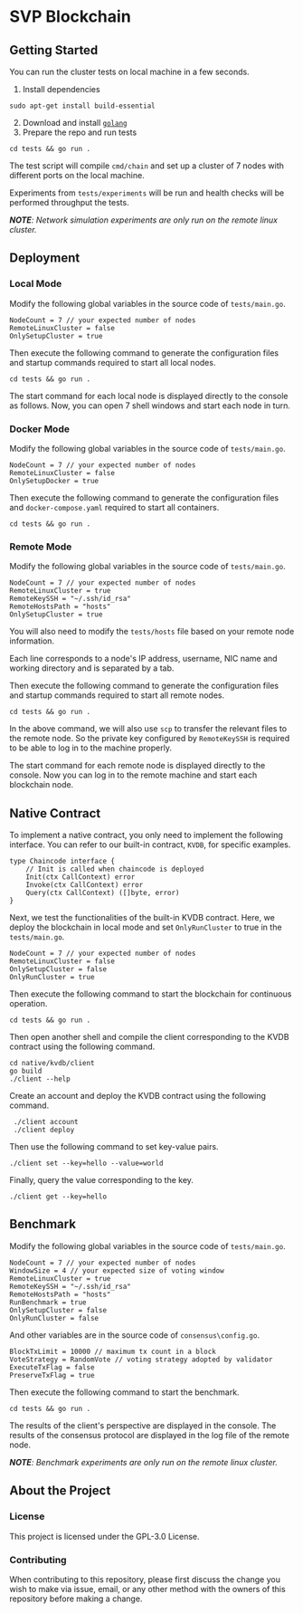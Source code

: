 # SVP Blockchain

## Getting Started

You can run the cluster tests on local machine in a few seconds.

1. Install dependencies

```shell
sudo apt-get install build-essential
```

2. Download and install [`golang`](https://golang.org/doc/install)
3. Prepare the repo and run tests

```shell
cd tests && go run .
```

The test script will compile `cmd/chain` and set up a cluster of 7 nodes with different ports on the local machine.

Experiments from `tests/experiments` will be run and health checks will be performed throughput the tests.

***NOTE**: Network simulation experiments are only run on the remote linux cluster.*

## Deployment

### Local Mode

Modify the following global variables in the source code of `tests/main.go`.

```
NodeCount = 7 // your expected number of nodes
RemoteLinuxCluster = false
OnlySetupCluster = true
```

Then execute the following command to generate the configuration files and startup commands required to start all local
nodes.

```shell
cd tests && go run .
```

The start command for each local node is displayed directly to the console as follows. Now, you can open 7 shell windows and start each node in turn.

### Docker Mode

Modify the following global variables in the source code of `tests/main.go`.

```
NodeCount = 7 // your expected number of nodes
RemoteLinuxCluster = false
OnlySetupDocker = true
```

Then execute the following command to generate the configuration files and `docker-compose.yaml` required to start all
containers.

```shell
cd tests && go run .
```

### Remote Mode

Modify the following global variables in the source code of `tests/main.go`.

```
NodeCount = 7 // your expected number of nodes
RemoteLinuxCluster = true
RemoteKeySSH = "~/.ssh/id_rsa"
RemoteHostsPath = "hosts"
OnlySetupCluster = true
```

You will also need to modify the `tests/hosts` file based on your remote node information.

Each line corresponds to a node's IP address, username, NIC name and working directory and is separated by a tab.

Then execute the following command to generate the configuration files and startup commands required to start all remote
nodes.

```shell
cd tests && go run .
```

In the above command, we will also use `scp` to transfer the relevant files to the remote node. So the private key configured by `RemoteKeySSH` is required to be able to log in to the machine properly.

The start command for each remote node is displayed directly to the console. Now you can log in to the remote machine and start each blockchain node.

## Native Contract

To implement a native contract, you only need to implement the following interface. You can refer to our built-in contract, `KVDB`, for specific examples.

```
type Chaincode interface {
	// Init is called when chaincode is deployed
	Init(ctx CallContext) error
	Invoke(ctx CallContext) error
	Query(ctx CallContext) ([]byte, error)
}
```

Next, we test the functionalities of the built-in KVDB contract. Here, we deploy the blockchain in local mode and set `OnlyRunCluster` to true in the `tests/main.go`.

```
NodeCount = 7 // your expected number of nodes
RemoteLinuxCluster = false
OnlySetupCluster = false
OnlyRunCluster = true
```

Then execute the following command to start the blockchain for continuous operation.

```shell
cd tests && go run .
```

Then open another shell and compile the client corresponding to the KVDB contract using the following command.

```shell
cd native/kvdb/client
go build
./client --help
```

Create an account and deploy the KVDB contract using the following command.

```shell
 ./client account
 ./client deploy
```

Then use the following command to set key-value pairs.

```shell
./client set --key=hello --value=world
```

Finally, query the value corresponding to the key.

```shell
./client get --key=hello
```

## Benchmark

Modify the following global variables in the source code of `tests/main.go`.

```
NodeCount = 7 // your expected number of nodes
WindowSize = 4 // your expected size of voting window 
RemoteLinuxCluster = true
RemoteKeySSH = "~/.ssh/id_rsa"
RemoteHostsPath = "hosts"
RunBenchmark = true 
OnlySetupCluster = false
OnlyRunCluster = false
```

And other variables are in the source code of `consensus\config.go`.

```
BlockTxLimit = 10000 // maximum tx count in a block
VoteStrategy = RandomVote // voting strategy adopted by validator
ExecuteTxFlag = false
PreserveTxFlag = true 
```

Then execute the following command to start the benchmark.

```
cd tests && go run .
```

The results of the client's perspective are displayed in the console. The results of the consensus protocol are displayed in the log file of the remote node.

***NOTE**: Benchmark experiments are only run on the remote linux cluster.*

## About the Project

### License

This project is licensed under the GPL-3.0 License.

### Contributing

When contributing to this repository, please first discuss the change you wish to make via issue, email, or any other method with the owners of this repository before making a change.
